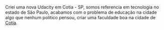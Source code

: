 Criei uma nova Udacity em Cotia - SP, somos referencia em tecnologia
no estado de São Paulo, acabamos com o problema de educação na cidade
algo que nenhum politico pensou, 
criar uma faculdade boa na cidade de [Cotia](http://www.cotia.sp.gov.br/).
